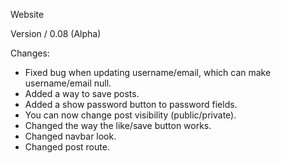 Website

Version / 0.08 (Alpha)

Changes:

- Fixed bug when updating username/email, which can make username/email null.
- Added a way to save posts.
- Added a show password button to password fields.
- You can now change post visibility (public/private).
- Changed the way the like/save button works.
- Changed navbar look.
- Changed post route.